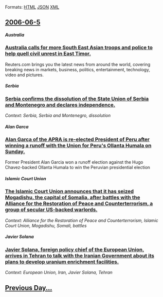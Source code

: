 
Formats: [HTML](2006/06/5/index.html)  [JSON](2006/06/5/index.json)  [XML](2006/06/5/index.xml)  

## [2006-06-5](/news/2006/06/5/index.md)

##### Australia
### [ Australia calls for more South East Asian troops and police to help quell civil unrest in East Timor. ](/news/2006/06/5/australia-calls-for-more-south-east-asian-troops-and-police-to-help-quell-civil-unrest-in-east-timor.md)
Reuters.com brings you the latest news from around the world, covering breaking news in markets, business, politics, entertainment, technology, video and pictures.

##### Serbia
### [ Serbia confirms the dissolution of the State Union of Serbia and Montenegro and declares independence. ](/news/2006/06/5/serbia-confirms-the-dissolution-of-the-state-union-of-serbia-and-montenegro-and-declares-independence.md)
_Context: Serbia, Serbia and Montenegro, dissolution_

##### Alan Garca
### [ Alan Garca of the APRA is re-elected President of Peru after winning a runoff with the Union for Peru's Ollanta Humala on Sunday. ](/news/2006/06/5/alan-garcia-of-the-apra-is-re-elected-president-of-peru-after-winning-a-runoff-with-the-union-for-peru-s-ollanta-humala-on-sunday.md)
Former President Alan Garcia won a runoff election against the Hugo Chavez-backed Ollanta Humala to win the Peruvian presidential election

##### Islamic Court Union
### [ The Islamic Court Union announces that it has seized Mogadishu, the capital of Somalia, after battles with the Alliance for the Restoration of Peace and Counterterrorism, a group of secular US-backed warlords. ](/news/2006/06/5/the-islamic-court-union-announces-that-it-has-seized-mogadishu-the-capital-of-somalia-after-battles-with-the-alliance-for-the-restoration.md)
_Context: Alliance for the Restoration of Peace and Counterterrorism, Islamic Court Union, Mogadishu, Somali, battles_

##### Javier Solana
### [ Javier Solana, foreign policy chief of the European Union, arrives in Tehran to talk with the Iranian Government about its plans to develop uranium enrichment facilities. ](/news/2006/06/5/javier-solana-foreign-policy-chief-of-the-european-union-arrives-in-tehran-to-talk-with-the-iranian-government-about-its-plans-to-develop.md)
_Context: European Union, Iran, Javier Solana, Tehran_

## [Previous Day...](/news/2006/06/4/index.md)

